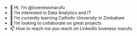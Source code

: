 - 👋 Hi, I’m @lovenessmarufu
- 👀 I’m interested in Data Analytics and IT
- 🌱 I’m currently learning Catholic University in Zimbabwe 
- 💞️ I’m looking to collaborate on great projects 
- 📫 How to reach me you reach on LinkedIn loveness marufu 

<!---
lovenessmarufu/lovenessmarufu is a ✨ special ✨ repository because its `README.md` (this file) appears on your GitHub profile.
You can click the Preview link to take a look at your changes.
--->

